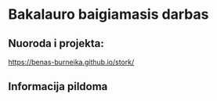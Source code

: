 # Bakalauro baigiamasis darbas

## Nuoroda i projekta:
https://benas-burneika.github.io/stork/

## Informacija pildoma
